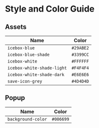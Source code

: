 # Style and Color Guide

## Assets

| Name                       | Color     |
| -------------------------- | --------- |
| `icebox-blue`              | `#29ABE2` |
| `icebox-blue-shade`        | `#3399CC` |
| `icebox-white`             | `#FFFFFF` |
| `icebox-white-shade-light` | `#F4F4F4` |
| `icebox-white-shade-dark`  | `#E6E6E6` |
| `save-icon-grey`           | `#4D4D4D` |

## Popup

| Name                       | Color     |
| -------------------------- | --------- |
| `background-color`         | `#006699` |
